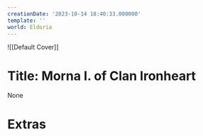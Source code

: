 ```yaml
---
creationDate: '2023-10-14 18:40:33.000000'
template: ''
world: Eldoria
---
```

![[Default Cover]]

# Title: Morna I. of Clan Ironheart

None

# Extras

